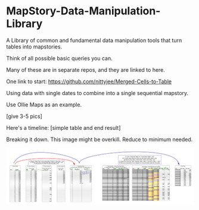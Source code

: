 # MapStory-Data-Manipulation-Library
A Library of common and fundamental data manipulation tools that turn tables into mapstories.

Think of all possible basic queries you can.


Many of these are in separate repos, and they are linked to here.

One link to start:
https://github.com/nittyjee/Merged-Cells-to-Table


Using data with single dates to combine into a single sequential mapstory.

Use Ollie Maps as an example.

[give 3-5 pics]

Here's a timeline:
[simple table and end result]


Breaking it down.
This image might be overkill. Reduce to minimum needed.


![Alt text](full_sequence_2.png?raw=true "Title")
